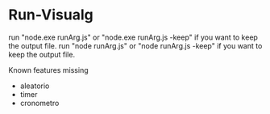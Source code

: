 # Run-Visualg

run "node.exe runArg.js" or "node.exe runArg.js -keep" if you want to keep the output file.
run "node runArg.js" or "node runArg.js -keep" if you want to keep the output file.

Known features missing
  - aleatorio
  - timer
  - cronometro 